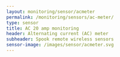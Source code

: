 ```yaml
---
layout: monitoring/sensor/acmeter
permalink: /monitoring/sensors/ac-meter/
type: sensor
title: AC 20 amp monitoring
header: Alternating current (AC) meter
subheader: Spook remote wireless sensors
sensor-image: /images/sensor/acmeter.svg
---
```

